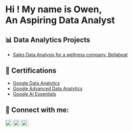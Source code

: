 <h1>Hi ! My name is Owen, <br/><a>An Aspiring Data Analyst</a></h1>

<h2>📊 Data Analytics Projects</h2>

 - [Sales Data Analysis for a wellness company, Bellabeat](https://github.com/joshmadakor1/Algorithms-Practice)

<h2>📜 Certifications</h2>

 - [Google Data Analytics](https://www.coursera.org/account/accomplishments/specialization/HLEJ1AAS0Z9M)
 - [Google Advanced Data Analytics](https://www.coursera.org/account/accomplishments/specialization/HLEJ1AAS0Z9M)
 - [Google AI Essentials](https://www.coursera.org/account/accomplishments/specialization/HLEJ1AAS0Z9M)

<h2>📩 Connect with me:</h2>

[<img align="left" alt="ChaiphurinK | Email" width="22px" src="https://github.com/user-attachments/assets/54636ac3-6ba0-4f8e-806b-1b90f5170240" />][email]
[<img align="left" alt="ChaiphurinK | LinkedIn" width="22px" src="https://cdn.jsdelivr.net/npm/simple-icons@v3/icons/linkedin.svg" />][linkedin]
[<img align="left" alt="ChaiphurinK | Website" width="22px" src="https://github.com/user-attachments/assets/be5fbf9b-661d-457c-83b4-f8e3e1656724" />][website]

[email]: chaiphurin.k@gmail.com
[linkedin]: https://www.linkedin.com/in/chaiphurin-k/
[website]: https://chaiphurin-k.netlify.app/

<!--
**joshmadakor1/joshmadakor1** is a ✨ _special_ ✨ repository because its `README.md` (this file) appears on your GitHub profile.

Here are some ideas to get you started:

- 🔭 I’m currently working on ...
- 🌱 I’m currently learning ...
- 👯 I’m looking to collaborate on ...
- 🤔 I’m looking for help with ...
- 💬 Ask me about ...
- 📫 How to reach me: ...
- 😄 Pronouns: ...
- ⚡ Fun fact: ...
-->
